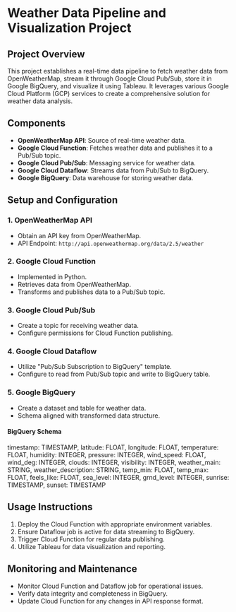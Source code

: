 # Weather Data Pipeline and Visualization Project

## Project Overview

This project establishes a real-time data pipeline to fetch weather data from OpenWeatherMap, stream it through Google Cloud Pub/Sub, store it in Google BigQuery, and visualize it using Tableau. It leverages various Google Cloud Platform (GCP) services to create a comprehensive solution for weather data analysis.

## Components

- **OpenWeatherMap API**: Source of real-time weather data.
- **Google Cloud Function**: Fetches weather data and publishes it to a Pub/Sub topic.
- **Google Cloud Pub/Sub**: Messaging service for weather data.
- **Google Cloud Dataflow**: Streams data from Pub/Sub to BigQuery.
- **Google BigQuery**: Data warehouse for storing weather data.

## Setup and Configuration

### 1. OpenWeatherMap API
- Obtain an API key from OpenWeatherMap.
- API Endpoint: `http://api.openweathermap.org/data/2.5/weather`

### 2. Google Cloud Function
- Implemented in Python.
- Retrieves data from OpenWeatherMap.
- Transforms and publishes data to a Pub/Sub topic.

### 3. Google Cloud Pub/Sub
- Create a topic for receiving weather data.
- Configure permissions for Cloud Function publishing.

### 4. Google Cloud Dataflow
- Utilize "Pub/Sub Subscription to BigQuery" template.
- Configure to read from Pub/Sub topic and write to BigQuery table.

### 5. Google BigQuery
- Create a dataset and table for weather data.
- Schema aligned with transformed data structure.

#### BigQuery Schema
timestamp: TIMESTAMP,
latitude: FLOAT,
longitude: FLOAT,
temperature: FLOAT,
humidity: INTEGER,
pressure: INTEGER,
wind_speed: FLOAT,
wind_deg: INTEGER,
clouds: INTEGER,
visibility: INTEGER,
weather_main: STRING,
weather_description: STRING,
temp_min: FLOAT,
temp_max: FLOAT,
feels_like: FLOAT,
sea_level: INTEGER,
grnd_level: INTEGER,
sunrise: TIMESTAMP,
sunset: TIMESTAMP
## Usage Instructions

1. Deploy the Cloud Function with appropriate environment variables.
2. Ensure Dataflow job is active for data streaming to BigQuery.
3. Trigger Cloud Function for regular data publishing.
4. Utilize Tableau for data visualization and reporting.

## Monitoring and Maintenance

- Monitor Cloud Function and Dataflow job for operational issues.
- Verify data integrity and completeness in BigQuery.
- Update Cloud Function for any changes in API response format.

